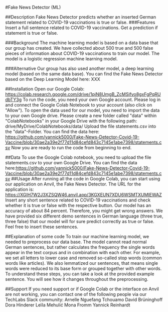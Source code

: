 
#Fake News Detector (ML)

##Description
Fake News Detector predicts whether an inserted German statement related to COVID-19 vaccinations is true or false.
###Features
Insert a full sentence related to COVID-19 vaccinations.
Get a prediction if statement is true or false.

###Background
The machine learning model is based on a data base that our group has created. We have collected about 500 true and 500 false pieces of information about COVID-19 vaccinations to train our model.
The model is a logistic regression machine learning model.

###Alternative
Our group has also used another model, a deep learning model (based on the same data base). You can find the Fake News Detector based on the Deep Learning Model here: XXX

##Installation
Open our Google Colab:
https://colab.research.google.com/drive/1pjN8UmgB_ZcMSjfvo8gxFgPqRUdbTY3g
To run the code, you need your own Google account. Please log in and connect the Google Colab Notebook to your account (also click on "Allow").
To open the data used for our model, you need to import the data to your own Google drive. Please create a new folder called "data" within "ColabNotebooks" in your Google Drive with the following path: drive/MyDrive/ColabNotebooks/data/
Upload the file statements.csv into the "data"-Folder.
You can find the data here: https://github.com/yannick5000/Fake-News-Detector-Covid-19-Vaccine/blob/30ae2a39e2f77d11d84cefd843c7145e1abe7398/statements.csv
Now you are ready to run the code from beginning to end.

##Data
To use the Google Colab notebook, you need to upload the file statements.csv to your own Google Drive.
You can find the data here:https://github.com/yannick5000/Fake-News-Detector-Covid-19-Vaccine/blob/30ae2a39e2f77d11d84cefd843c7145e1abe7398/statements.csv
##Usage
After running all the code in Google Colab, you can start using our application on Anvil, the Fake News Detector.
The URL for the application is: https://XGIH7W2J3XZSQW46.anvil.app/3KGXEUN7XDU6WSMTXUMIEWAZ
Insert any short sentence related to COVID-19 vaccinations and check whether it is true or false with the respective button.
Our model has an accuracy of about 84 percent. Therefore, you might get wrong answers.
We have provided six different demo sentences in German language (three true, three false) that our model will for sure predict correctly as true or false.
Feel free to insert these sentences.

##Explanation of some code
To train our machine learning model, we needed to preprocess our data base. The model cannot read normal German sentences, but rather calculates the frequency the single words appear in the text corpus and in combination with each other.
For example, we set all letters to lower case and removed so-called stop words (common words like articles). We also lemmatized our sentences, that means single words were reduced to its base form or grouped together with other words.
To understand these steps, you can take a look at the provided example sentence. You will see how it changes throughout the preprocessing.

##Support
If you need support or if Google Colab or the interface on Anvil are not working, you can contact one of the following people via our TechLabs Slack community:
Arnelle Nguefang Tchouamo
David Brüninghoff
Dora Hinderer
Leïla Mehulić
Mona Fromm
Yannick Reinhardt
